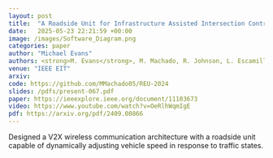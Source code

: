 ```yaml
---
layout: post
title:  "A Roadside Unit for Infrastructure Assisted Intersection Control of Autonomous Vehicles"
date:   2025-05-23 22:21:59 +00:00
image: /images/Software_Diagram.png
categories: paper
author: "Michael Evans"
authors: <strong>M. Evans</strong>, M. Machado, R. Johnson, L. Escamilla, A. Vadella, B. Froemming-Aldanondo, T. Rastoskueva, M. Jostes, D. Butani, R. Kaddis, C. Chung, and J. Siegel
venue: "IEEE EIT"
arxiv:
code: https://github.com/MMachado05/REU-2024
slides: /pdfs/present-067.pdf
paper: https://ieeexplore.ieee.org/document/11103673
video: https://www.youtube.com/watch?v=OeRlhWqmIgE
pdf: https://arxiv.org/pdf/2409.00866
---
```

Designed a V2X wireless communication architecture with a roadside unit capable of dynamically adjusting vehicle speed in response to traffic states.
